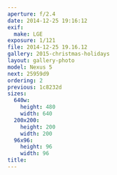 ```yaml
---
aperture: f/2.4
date: 2014-12-25 19:16:12
exif:
  make: LGE
exposure: 1/121
file: 2014-12-25 19.16.12
gallery: 2015-christmas-holidays
layout: gallery-photo
model: Nexus 5
next: 25959d9
ordering: 2
previous: 1c8232d
sizes:
  640w:
    height: 480
    width: 640
  200x200:
    height: 200
    width: 200
  96x96:
    height: 96
    width: 96
title: 
---
```

